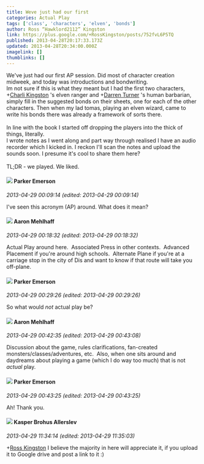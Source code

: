 ```yaml
---
title: Weve just had our first
categories: Actual Play
tags: ['class', 'characters', 'elven', 'bonds']
author: Ross “Hawklord2112” Kingston
link: https://plus.google.com/+RossKingston/posts/752fvL6P5TQ
published: 2013-04-28T20:17:33.173Z
updated: 2013-04-28T20:34:00.000Z
imagelink: []
thumblinks: []
---
```


We&#39;ve just had our first AP session. Did most of character creation midweek, and today was introductions and bondwriting.<br />Im not sure if this is what they meant but I had the first two characters, <span class="proflinkWrapper"><span class="proflinkPrefix">+</span><a class="proflink" href="https://plus.google.com/100157839196450550615" oid="100157839196450550615">Charli Kingston</a></span> &#39;s elven ranger and <span class="proflinkWrapper"><span class="proflinkPrefix">+</span><a class="proflink" href="https://plus.google.com/110195409767717201591" oid="110195409767717201591">Darren Turner</a></span> &#39;s human barbarian, simply fill in the suggested bonds on their sheets, one for each of the other characters. Then when my lad tomas, playing an elven wizard, came to write his bonds there was already a framework of sorts there.<br /><br />In line with the book I started off dropping the players into the thick of things, literally.<br />I wrote notes as I went along and part way through realised I have an audio recorder which I kicked in. I reckon I&#39;ll scan the notes and upload the sounds soon. I presume it&#39;s cool to share them here?<br /><br />TL;DR - we played. We liked.
<div id='comment z13py5vrczumhvd1423zjfipaxzxddpku'>
  <h4><img src='{{site.baseurl}}//images/avatars/117869609164816132752_photo.jpg'> Parker Emerson</h4>
      <p><cite>2013-04-29 00:09:14 (edited: 2013-04-29 00:09:14)</cite></p>
        <p>I&#39;ve seen this acronym (AP) around. What does it mean?</p>
</div>
        

<div id='comment z13py5vrczumhvd1423zjfipaxzxddpku'>
  <h4><img src='{{site.baseurl}}//images/avatars/104596942949609710595_photo.jpg'> Aaron Mehlhaff</h4>
      <p><cite>2013-04-29 00:18:32 (edited: 2013-04-29 00:18:32)</cite></p>
        <p>Actual Play around here.  Associated Press in other contexts.  Advanced Placement if you&#39;re around high schools.  Alternate Plane if you&#39;re at a carriage stop in the city of Dis and want to know if that route will take you off-plane.  </p>
</div>
        

<div id='comment z13py5vrczumhvd1423zjfipaxzxddpku'>
  <h4><img src='{{site.baseurl}}//images/avatars/117869609164816132752_photo.jpg'> Parker Emerson</h4>
      <p><cite>2013-04-29 00:29:26 (edited: 2013-04-29 00:29:26)</cite></p>
        <p>So what would <i>not</i> actual play be?</p>
</div>
        

<div id='comment z13py5vrczumhvd1423zjfipaxzxddpku'>
  <h4><img src='{{site.baseurl}}//images/avatars/104596942949609710595_photo.jpg'> Aaron Mehlhaff</h4>
      <p><cite>2013-04-29 00:42:35 (edited: 2013-04-29 00:43:08)</cite></p>
        <p>Discussion about the game, rules clarifications, fan-created monsters/classes/adventures, etc.  Also, when one sits around and daydreams about playing a game (which I do way too much) that is not <i>actual</i> play.</p>
</div>
        

<div id='comment z13py5vrczumhvd1423zjfipaxzxddpku'>
  <h4><img src='{{site.baseurl}}//images/avatars/117869609164816132752_photo.jpg'> Parker Emerson</h4>
      <p><cite>2013-04-29 00:43:25 (edited: 2013-04-29 00:43:25)</cite></p>
        <p>Ah! Thank you.</p>
</div>
        

<div id='comment z13py5vrczumhvd1423zjfipaxzxddpku'>
  <h4><img src='{{site.baseurl}}//images/avatars/110937611143261107555_photo.jpg'> Kasper Brohus Allerslev</h4>
      <p><cite>2013-04-29 11:34:14 (edited: 2013-04-29 11:35:03)</cite></p>
        <p><span class="proflinkWrapper"><span class="proflinkPrefix">+</span><a class="proflink" href="https://plus.google.com/111339504073837053815" oid="111339504073837053815">Ross Kingston</a></span> I believe the majority in here will appreciate it, if you upload it to Google drive and post a link to it :)</p>
</div>
        